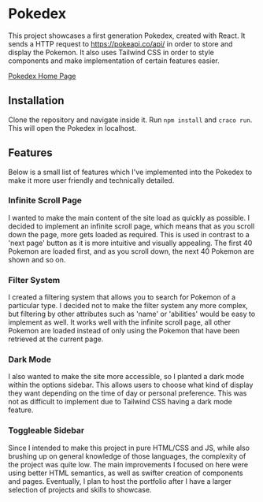 # Pokedex

This project showcases a first generation Pokedex, created with React. It sends a HTTP request to https://pokeapi.co/api/ in order to store and display the Pokemon. It also uses Tailwind CSS in order to style components and make implementation of certain features easier.

[Pokedex Home Page](Pokedex.JPG)

## Installation

Clone the repository and navigate inside it. Run `npm install` and `craco run`. This will open the Pokedex in localhost.

## Features

Below is a small list of features which I've implemented into the Pokedex to make it more user friendly and technically detailed.

### Infinite Scroll Page

I wanted to make the main content of the site load as quickly as possible. I decided to implement an infinite scroll page, which means that as you scroll down the page, more gets loaded as required. This is used in contrast to a 'next page' button as it is more intuitive and visually appealing. The first 40 Pokemon are loaded first, and as you scroll down, the next 40 Pokemon are shown and so on.

### Filter System

I created a filtering system that allows you to search for Pokemon of a particular type. I decided not to make the filter system any more complex, but filtering by other attributes such as 'name' or 'abilities' would be easy to implement as well. It works well with the infinite scroll page, all other Pokemon are loaded instead of only using the Pokemon that have been retrieved at the current page. 

### Dark Mode

I also wanted to make the site more accessible, so I planted a dark mode within the options sidebar. This allows users to choose what kind of display they want depending on the time of day or personal preference. This was not as difficult to implement due to Tailwind CSS having a dark mode feature.

### Toggleable Sidebar

Since I intended to make this project in pure HTML/CSS and JS, while also brushing up on general knowledge of those languages, the complexity of the project was quite low. The main improvements I focused on here were using better HTML semantics, as well as swifter creation of components and pages. Eventually, I plan to host the portfolio after I have a larger selection of projects and skills to showcase.

